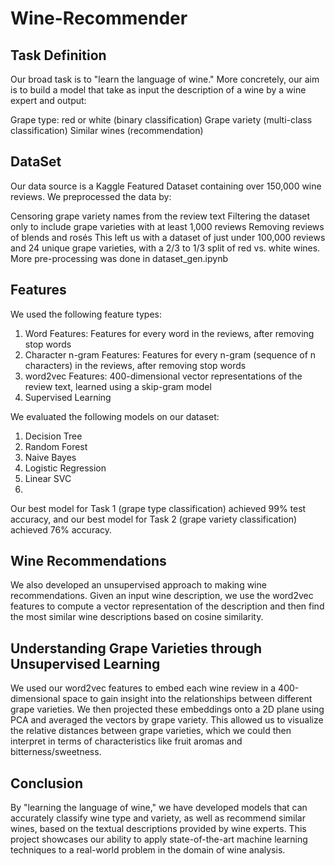 # Wine-Recommender

## Task Definition
Our broad task is to "learn the language of wine." More concretely, our aim is to build a model that take as input the description of a wine by a wine expert and output:

Grape type: red or white (binary classification)
Grape variety (multi-class classification)
Similar wines (recommendation)
## DataSet
Our data source is a Kaggle Featured Dataset containing over 150,000 wine reviews. We preprocessed the data by:

Censoring grape variety names from the review text
Filtering the dataset only to include grape varieties with at least 1,000 reviews
Removing reviews of blends and rosés
This left us with a dataset of just under 100,000 reviews and 24 unique grape varieties, with a 2/3 to 1/3 split of red vs. white wines.
More pre-processing was done in dataset_gen.ipynb

## Features
We used the following feature types:

1. Word Features: Features for every word in the reviews, after removing stop words
2. Character n-gram Features: Features for every n-gram (sequence of n characters) in the reviews, after removing stop words
3. word2vec Features: 400-dimensional vector representations of the review text, learned using a skip-gram model
4. Supervised Learning

We evaluated the following models on our dataset:

1. Decision Tree
2. Random Forest
3. Naive Bayes
4. Logistic Regression
5. Linear SVC
6. 
Our best model for Task 1 (grape type classification) achieved 99% test accuracy, and our best model for Task 2 (grape variety classification) achieved 76% accuracy.

## Wine Recommendations
We also developed an unsupervised approach to making wine recommendations. Given an input wine description, we use the word2vec features to compute a vector representation of the description and then find the most similar wine descriptions based on cosine similarity.

## Understanding Grape Varieties through Unsupervised Learning
We used our word2vec features to embed each wine review in a 400-dimensional space to gain insight into the relationships between different grape varieties. We then projected these embeddings onto a 2D plane using PCA and averaged the vectors by grape variety. This allowed us to visualize the relative distances between grape varieties, which we could then interpret in terms of characteristics like fruit aromas and bitterness/sweetness.

## Conclusion
By "learning the language of wine," we have developed models that can accurately classify wine type and variety, as well as recommend similar wines, based on the textual descriptions provided by wine experts. This project showcases our ability to apply state-of-the-art machine learning techniques to a real-world problem in the domain of wine analysis.

